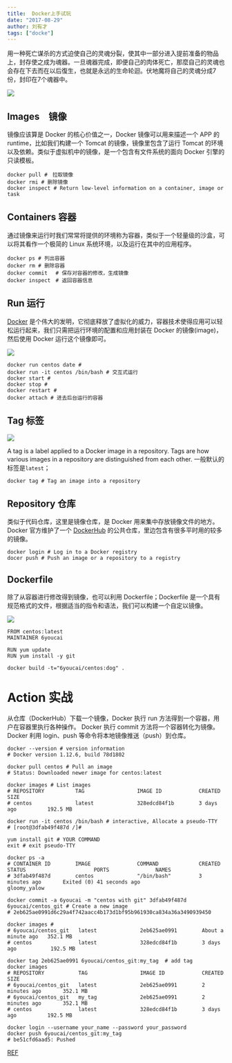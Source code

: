 ```yaml
---
title:  Docker上手试玩
date: "2017-08-29"
author: 刘有才
tags: ["docke"]
---
```


用一种死亡谋杀的方式迫使自己的灵魂分裂，使其中一部分进入提前准备的物品上，封存使之成为魂器。一旦魂器完成，即便自己的肉体死亡，那麼自己的灵魂也会存在下去而在以后復生，也就是永远的生命轮迴。伏地魔将自己的灵魂分成7份，封印在7个魂器中。

![](http://wallpapercave.com/wp/3uyrdaC.jpg)

## Images　镜像

镜像应该算是 Docker 的核心价值之一，Docker 镜像可以用来描述一个 APP 的 runtime，比如我们构建一个 Tomcat 的镜像，镜像里包含了运行 Tomcat 的环境以及依赖。类似于虚拟机中的镜像，是一个包含有文件系统的面向 Docker 引擎的只读模板。

```
docker pull #　拉取镜像
docker rmi # 删除镜像
docker inspect # Return low-level information on a container, image or task
```

## Containers 容器

通过镜像来运行时我们常常将提供的环境称为容器，类似于一个轻量级的沙盒，可以将其看作一个极简的 Linux 系统环境，以及运行在其中的应用程序。

```
docker ps # 列出容器
docker rm # 删除容器
docker commit 　# 保存对容器的修改，生成镜像
docker inspect　# 返回容器信息
```

## Run 运行

[Docker](https://www.docker.com/) 是个伟大的发明，它彻底释放了虚拟化的威力，容器技术使得应用可以轻松运行起来，我们只需把运行环境的配置和应用封装在 Docker 的镜像(image)，然后使用 Docker 运行这个镜像即可。

![](http://img.mp.itc.cn/upload/20170121/5420429907a3497885688d882f87d569_th.jpeg)

```
docker run centos date #
docker run -it centos /bin/bash # 交互式运行 
docker start #
docker stop # 
docker restart #
docker attach # 进去后台运行的容器
```

## Tag 标签

![](http://note.youdao.com/yws/api/personal/file/09E15EDB041B46E69536C4051AD42625?method=download&shareKey=3ba9d6b21d1d88bd949429fc999a7e8a)

A tag is a label applied to a Docker image in a repository. Tags are how various images in a repository are distinguished from each other. 一般默认的标签是`latest`；

```
docker tag # Tag an image into a repository
```

## Repository 仓库

类似于代码仓库，这里是镜像仓库，是 Docker 用来集中存放镜像文件的地方。Docker 官方维护了一个 [DockerHub](https://hub.docker.com/) 的公共仓库，里边包含有很多平时用的较多的镜像。

```
docker login # Log in to a Docker registry
docer push # Push an image or a repository to a registry
```

## Dockerfile

除了从容器进行修改得到镜像，也可以利用 Dockerfile；Dockerfile 是一个具有规范格式的文件，根据适当的指令和语法，我们可以构建一个自定以镜像。

![](http://www.designboom.com/wp-content/uploads/2017/06/ikea-cook-this-page-designboom-01.gif)

```
FROM centos:latest
MAINTAINER 6youcai

RUN yum update
RUN yum install -y git
```

```
docker build -t="6youcai/centos:dog" .
```

#  Action 实战

从仓库（DockerHub）下载一个镜像，Docker 执行 run 方法得到一个容器，用户在容器里执行各种操作。
Docker 执行 commit 方法将一个容器转化为镜像。Docker 利用 login、push 等命令将本地镜像推送（push）到仓库。

<script type="text/javascript" src="https://asciinema.org/a/3EeXOGO34U0Pu7ygS7MFTaZxr.js" id="asciicast-3EeXOGO34U0Pu7ygS7MFTaZxr" async></script>

```
docker --version # version information
# Docker version 1.12.6, build 78d1802

docker pull centos # Pull an image 
# Status: Downloaded newer image for centos:latest

docker images # List images
# REPOSITORY          TAG                 IMAGE ID            CREATED             SIZE
# centos              latest              328edcd84f1b        3 days ago          192.5 MB

docker run -it centos /bin/bash # interactive, Allocate a pseudo-TTY
# [root@3dfab49f487d /]# 

yum install git # YOUR COMMAND
exit # exit pseudo-TTY

docker ps -a
# CONTAINER ID        IMAGE               COMMAND             CREATED             STATUS                      PORTS               NAMES
# 3dfab49f487d        centos              "/bin/bash"         3 minutes ago       Exited (0) 41 seconds ago                       gloomy_yalow

docker commit -a 6youcai -m "centos with git" 3dfab49f487d 6youcai/centos_git # Create a new image
# 2eb625ae0991d6c29a4f742aacc4b173d1bf95b961930ca834a36a3490939450

docker images #
# 6youcai/centos_git   latest              2eb625ae0991        About a minute ago   352.1 MB
# centos               latest              328edcd84f1b        3 days ago           192.5 MB

docker tag 2eb625ae0991 6youcai/centos_git:my_tag  # add tag
docker images 
# REPOSITORY           TAG                 IMAGE ID            CREATED             SIZE
# 6youcai/centos_git   latest              2eb625ae0991        2 minutes ago       352.1 MB
# 6youcai/centos_git   my_tag              2eb625ae0991        2 minutes ago       352.1 MB
# centos               latest              328edcd84f1b        3 days ago          192.5 MB

docker login --username your_name --password your_password
docker push 6youcai/centos_git:my_tag
# be51cfd6aad5: Pushed 
```

[REF](https://docs.docker.com/docker-hub/)
